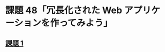 # 課題 48「冗長化された Web アプリケーションを作ってみよう」

<!-- START doctoc -->
<!-- END doctoc -->

## [課題 1](./task_1)
